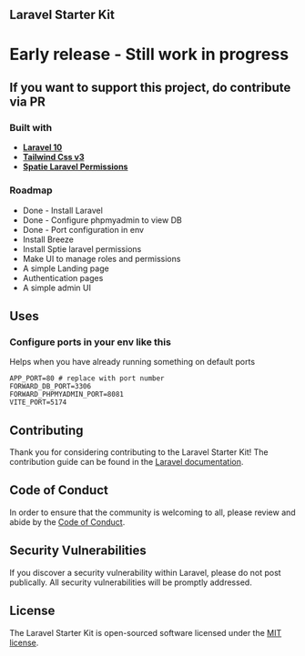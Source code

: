 ## Laravel Starter Kit

# Early release - Still work in progress

## If you want to support this project, do contribute via PR

### Built with

- **[Laravel 10](https://laravel.com/)**
- **[Tailwind Css v3](https://tailwindcss.com)**
- **[Spatie Laravel Permissions](https://github.com/spatie/laravel-permission)**

### Roadmap

- Done - Install Laravel
- Done - Configure phpmyadmin to view DB
- Done - Port configuration in env
- Install Breeze
- Install Sptie laravel permissions
- Make UI to manage roles and permissions
- A simple Landing page
- Authentication pages
- A simple admin UI

## Uses

### Configure ports in your env like this

Helps when you have already running something on default ports

``` .env
APP_PORT=80 # replace with port number
FORWARD_DB_PORT=3306
FORWARD_PHPMYADMIN_PORT=8081
VITE_PORT=5174
```

## Contributing

Thank you for considering contributing to the Laravel Starter Kit! The contribution guide can be found in the [Laravel documentation](https://laravel.com/docs/contributions).

## Code of Conduct

In order to ensure that the community is welcoming to all, please review and abide by the [Code of Conduct](https://laravel.com/docs/contributions#code-of-conduct).

## Security Vulnerabilities

If you discover a security vulnerability within Laravel, please do not post publically. All security vulnerabilities will be promptly addressed.

## License

The Laravel Starter Kit is open-sourced software licensed under the [MIT license](https://opensource.org/licenses/MIT).

